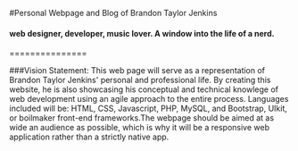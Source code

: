 #Personal Webpage and Blog of Brandon Taylor Jenkins
#### web designer, developer, music lover. A window into the life of a nerd.
===============



###Vision Statement:
This web page will serve as a representation of Brandon Taylor Jenkins' personal and professional life. By creating this website, he is also showcasing his conceptual and technical knowlege of web development using an agile approach to the entire process. Languages included will be: HTML, CSS, Javascript, PHP, MySQL, and Bootstrap, UIkit, or boilmaker front-end frameworks.The webpage should be aimed at as wide an audience as possible, which is why it will be a responsive web application rather than a strictly native app. 
